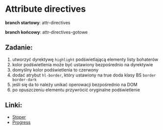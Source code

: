 # Attribute directives

**branch startowy**: attr-directives

**branch końcowy**: attr-directives-gotowe

## Zadanie:
1. utworzyć dyrektywę `highlight` podświetlającą elementy listy bohaterów
1. kolor podświetlenia może być ustawiony bezpośrednio na dyrektywie
1. domyślny kolor podświetlenia to czerwony
1. dodać atrybut `hl-border`, który ustawiony na true doda klasy BS `border border-dark`
1. jeśli się da to należy unikać operowacji bezpośrednio na DOM
1. po opuszczeniu elementu przywrócić oryginalne podświetlenie

## Linki:
- [Stoper](https://vclock.com/stopwatch/#)
- [Progress](https://docs.google.com/spreadsheets/d/1nRTxDM1nSRz4mBU_tiln9GKsfncoPwonR0h6qGYxb_Q/edit#gid=285080725)
